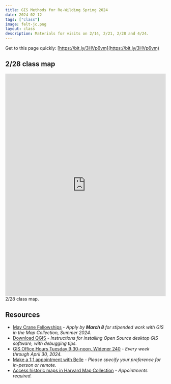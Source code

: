 ```yaml
---
title: GIS Methods for Re-Wilding Spring 2024
date: 2024-02-12
tags: ["class"]
image: felt-jc.png
layout: class
description: Materials for visits on 2/14, 2/21, 2/28 and 4/24. 
---
```



Get to this page quickly:
[https://bit.ly/3HVp6vm](https://bit.ly/3HVp6vm)

## 2/28 class map


<iframe width="100%" height="700" frameborder="0" title="2/28 class map" src="https://felt.com/embed/map/Encoding-features-0t39CdDKQRuiKeCWcOHPaTD?loc=42.374175%2C-71.116321%2C17.06z&legend=0&logo=1&link=1" referrerpolicy="strict-origin-when-cross-origin"></iframe>
<figcaption class="append">2/28 class map.</figcaption>

## Resources

- [May Crane Fellowships](https://library.harvard.edu/may-crane-fellowships) - *Apply by **March 8** for stipended work with GIS in the Map Collection, Summer 2024.*
- [Download QGIS](https://mapping.share.library.harvard.edu/tutorials/census-data-primer/download-software/) - *Instructions for installing Open Source desktop GIS software, with debugging tips.*
- [GIS Office Hours Tuesday 9:30-noon, Widener 240](https://libcal.library.harvard.edu/event/11812806) -  *Every week through April 30, 2024.*
- [Make a 1:1 appointment with Belle](https://calendly.com/bellelipton/meeting) - *Please specify your preference for in-person or remote.*
- [Access historic maps in Harvard Map Collection](https://library.harvard.edu/libraries/harvard-map-collection) - *Appointments required.*
